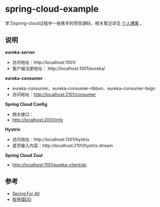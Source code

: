 # spring-cloud-example

学习spring-cloud过程中一些练手的项目源码，相关笔记详见 [个人博客](https://baifenghe.github.io/) 。





## 说明

**eureka-server**

- 访问地址：http://localhost:1001/
- 客户端注册地址： http://localhost:1001/eureka/ 


**eureka-consumer**

- eureka-consumer、eureka-consumer-ribbon、eureka-consumer-feign
- 访问地址：<http://localhost:2101/consumer> 

**Spring Cloud Config**

- 相关接口：
- <http://localhost:2001/info> 



**Hystrix**

- 访问地址：http://localhost:1301/hystrix
- 首页输入内容：http://localhost:2101/hystrix.stream



**Spring Cloud Zuul**

- <http://localhost:1101/eureka-client/dc> 



## 参考

- [Spring For All](http://www.spring4all.com) 
- [程序猿DD](http://blog.didispace.com/)  




